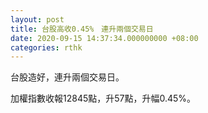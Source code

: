 ```yaml
---
layout: post
title: 台股高收0.45%　連升兩個交易日
date: 2020-09-15 14:37:34.000000000 +08:00
categories: rthk
---
```


台股造好，連升兩個交易日。

加權指數收報12845點，升57點，升幅0.45%。

